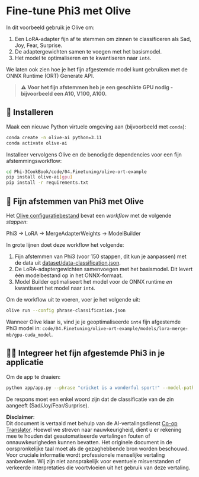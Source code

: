 <!--
CO_OP_TRANSLATOR_METADATA:
{
  "original_hash": "4164123a700fecd535d850f09506d72a",
  "translation_date": "2025-07-16T16:04:32+00:00",
  "source_file": "code/03.Finetuning/olive-ort-example/README.md",
  "language_code": "nl"
}
-->
# Fine-tune Phi3 met Olive

In dit voorbeeld gebruik je Olive om:

1. Een LoRA-adapter fijn af te stemmen om zinnen te classificeren als Sad, Joy, Fear, Surprise.
1. De adaptergewichten samen te voegen met het basismodel.
1. Het model te optimaliseren en te kwantiseren naar `int4`.

We laten ook zien hoe je het fijn afgestemde model kunt gebruiken met de ONNX Runtime (ORT) Generate API.

> **⚠️ Voor het fijn afstemmen heb je een geschikte GPU nodig - bijvoorbeeld een A10, V100, A100.**

## 💾 Installeren

Maak een nieuwe Python virtuele omgeving aan (bijvoorbeeld met `conda`):

```bash
conda create -n olive-ai python=3.11
conda activate olive-ai
```

Installeer vervolgens Olive en de benodigde dependencies voor een fijn afstemmingsworkflow:

```bash
cd Phi-3CookBook/code/04.Finetuning/olive-ort-example
pip install olive-ai[gpu]
pip install -r requirements.txt
```

## 🧪 Fijn afstemmen van Phi3 met Olive
Het [Olive configuratiebestand](../../../../../code/03.Finetuning/olive-ort-example/phrase-classification.json) bevat een *workflow* met de volgende *stappen*:

Phi3 -> LoRA -> MergeAdapterWeights -> ModelBuilder

In grote lijnen doet deze workflow het volgende:

1. Fijn afstemmen van Phi3 (voor 150 stappen, dit kun je aanpassen) met de data uit [dataset/data-classification.json](../../../../../code/03.Finetuning/olive-ort-example/dataset/dataset-classification.json).
1. De LoRA-adaptergewichten samenvoegen met het basismodel. Dit levert één modelbestand op in het ONNX-formaat.
1. Model Builder optimaliseert het model voor de ONNX runtime *en* kwantiseert het model naar `int4`.

Om de workflow uit te voeren, voer je het volgende uit:

```bash
olive run --config phrase-classification.json
```

Wanneer Olive klaar is, vind je je geoptimaliseerde `int4` fijn afgestemde Phi3 model in: `code/04.Finetuning/olive-ort-example/models/lora-merge-mb/gpu-cuda_model`.

## 🧑‍💻 Integreer het fijn afgestemde Phi3 in je applicatie

Om de app te draaien:

```bash
python app/app.py --phrase "cricket is a wonderful sport!" --model-path models/lora-merge-mb/gpu-cuda_model
```

De respons moet een enkel woord zijn dat de classificatie van de zin aangeeft (Sad/Joy/Fear/Surprise).

**Disclaimer**:  
Dit document is vertaald met behulp van de AI-vertalingsdienst [Co-op Translator](https://github.com/Azure/co-op-translator). Hoewel we streven naar nauwkeurigheid, dient u er rekening mee te houden dat geautomatiseerde vertalingen fouten of onnauwkeurigheden kunnen bevatten. Het originele document in de oorspronkelijke taal moet als de gezaghebbende bron worden beschouwd. Voor cruciale informatie wordt professionele menselijke vertaling aanbevolen. Wij zijn niet aansprakelijk voor eventuele misverstanden of verkeerde interpretaties die voortvloeien uit het gebruik van deze vertaling.